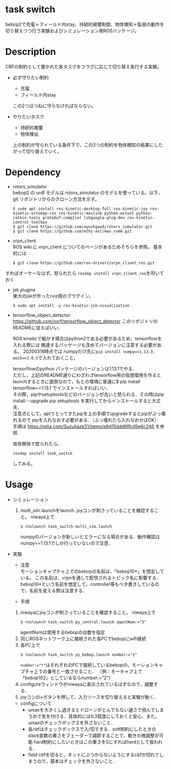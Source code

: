 # task switch
bebop2で充電＋フィールド内stay、持続的被覆制御、物体検知＋監視の動作を
切り替えつつ行う実験およびシミュレーション用ROSパッケージ。
# Description
CBFの制約として書かれた各タスクをフラグに応じて切り替え実行する実験。
- 必ず守りたい制約
	- 充電
	- フィールド内stay

	この2つはつねに守らなければならない。
- やりたいタスク
	- 持続的被覆
	- 物体検出

	上の制約が守られている条件下で、この2つの制約を物体検知の結果にしたがって切り替えていく。

# Dependency
- rotors_simulator  
bebop2 の urdf モデルは rotors_simulator のモデルを使っている。以下、git リポジトリからのクローン方法を示す。


	```
	$ sudo apt install ros-kinetic-desktop-full ros-kinetic-joy ros-kinetic-octomap-ros ros-kinetic-mavlink python-wstool python-catkin-tools protobuf-compiler libgoogle-glog-dev ros-kinetic-control-toolbox  
	$ git clone https://github.com/ayushgaud/rotors_simulator.git  
	$ git clone https://github.com/ethz-asl/mav_comm.git  
	```



- vrpn_client  
ROS wiki に vrpn_client についてのページがあるためそちらを参照。
基本的には
	```
	$ git clone https://github.com/ros-drivers/vrpn_client_ros.git
	```
すればオーケーなはず。怒られたら
`rosdep install vrpn_client_ros`を叩いておく

- jsk plugins  
東大のjskが作ったrviz用のプラグイン。
	```
	$ sudo apt install -y ros-kinetic-jsk-visualization
	```

- tensorflow_object_detector  
https://github.com/osrf/tensorflow_object_detector このリポジトリのREADMEに従えばいい．  

  ROS kineticで動かす場合はpython2である必要があるため、tensorflowを入れる際には
  関連するパッケージも含めてバージョンに注意する必要がある。
  20200318時点では
  numpyだけ先に`pip install numpy==1.13.3, mock==3.0.5`で入れておくこと。

  tensorflowのpython パッケージのバージョンは1.13.1でやる．  
  ただし，上記のREADME通りにわざわざtensorflow用の仮想環境を作るとlaunchするときに面倒なので，もとの環境に普通に$ pip install tensorflow==1.13.1 でインストールすればいい．  
  その際，pipやsetuptoolsなどのバージョンが古いと怒られる．その時はpip install --upgrade pip setuptools を実行してからインストールすると大丈夫．  
  注意点として，aptでとってきたpipを上の手順でupgradeするとpipがぶっ壊れるので
  pipを入れなおす必要がある．（ぶっ壊れたら入れなおせばOK）  
  手順は https://qiita.com/Suzukaze31/items/e6d15ddd9ffcd5e6c246 を参照

  依存関係で怒られたら、
  ```
  rosdep install task_switch
  ```
  してみる。


# Usage

- シミュレーション
  1. multi_sim.launchをlaunch. joyコンが刺さっていることを確認すること。
      niwaya上で
      ```
      $ roslaunch task_switch multi_sim.launch
      ```
      numpyのバージョンが新しいとエラーになる場合がある．動作確認はnumpy==1.13.1でしか行っていないので注意．

- 実験
  - 注意  
  モーションキャプチャ上でのbebopの名前は、「bebop10*」を想定している。
  この名前は、vrpnを通して配信されるトピック名に影響する．
  bebop10*という名前を想定して，controller等もベタ書きしているので，名前を変える際は注意する．

  - 手順
  1. niwayaにjoyコンが刺さっていることを確認すること。
      niwaya上で
      ```
      $ roslaunch task_switch py_central.launch agentNum:="3"
      ```
      agentNumは使用するbebopの台数を指定
  2. 同じROSネットワーク上に接続された各PCでbebopにwifi接続
  3. 各PC上で
      ```
      $ roslaunch task_switch py_bebop.launch number:="1"
      ``` 
      ``number:="*"``はそれぞれのPCで接続しているbebopの，モーションキャプチャ上での番号と一致させること．
      （例：モーキャプ上で「bebop102」としているならnumber:="2"）
  4. configureウィンドウがniwayaに表示されているはずなので，調整する．  
  5. joyコンの×ボタンを押して，入力ソースを切り替えると実験が動く．

  - configについて
    - umaxを大きくし過ぎるとドローンがとんでもない速さで飛んでしまうので気を付ける．具体的には0.3程度にしておくと安心．また，umaxのチェックボックスを外さないこと．
    - 各cbfはチェックボックスで入/切できる．soft制約にしたときのslack変数の重さをフェーダーで調節することで，動きの微調整が可能
      hard制約にしたいときはこの重さを0にすればhardとして扱われる．
    - field cbfを切ると，ネットにぶつからないようにするcbfが切れてしまうので，基本はチェックを外さないこと．

